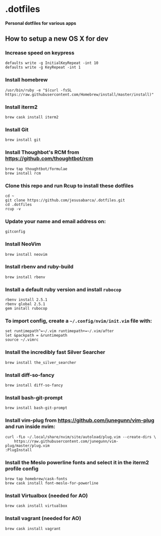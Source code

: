 # .dotfiles
#### Personal dotfiles for various apps

## How to setup a new OS X for dev

### Increase speed on keypress
```
defaults write -g InitialKeyRepeat -int 10
defaults write -g KeyRepeat -int 1
```

### Install homebrew
`/usr/bin/ruby -e "$(curl -fsSL https://raw.githubusercontent.com/Homebrew/install/master/install)"`

### Install iterm2
`brew cask install iterm2`

### Install Git
`brew install git`

### Install Thoughbot's RCM from https://github.com/thoughtbot/rcm
```
brew tap thoughtbot/formulae
brew install rcm
```

### Clone this repo and run Rcup to install these dotfiles
```
cd ~
git clone https://github.com/jesusabarca/.dotfiles.git
cd .dotfiles
rcup -v
```

### Update your name and email address on:
`gitconfig`

### Install NeoVim
`brew install neovim`

### Install rbenv and ruby-build
```
brew install rbenv
```

### Install a default ruby version and install `rubocop`
```
rbenv install 2.5.1
rbenv global 2.5.1
gem install rubocop
```

### To import config, create a `~/.config/nvim/init.vim` file with:
```
set runtimepath^=~/.vim runtimepath+=~/.vim/after
let &packpath = &runtimepath
source ~/.vimrc
```

### Install the incredibly fast Silver Searcher
`brew install the_silver_searcher`

### Install diff-so-fancy
`brew install diff-so-fancy`

### Install bash-git-prompt
`brew install bash-git-prompt`

### Install vim-plug from https://github.com/junegunn/vim-plug and run inside nvim:
```
curl -fLo ~/.local/share/nvim/site/autoload/plug.vim --create-dirs \
    https://raw.githubusercontent.com/junegunn/vim-plug/master/plug.vim
:PlugInstall
```

### Install the Meslo powerline fonts and select it in the iterm2 profile config
```
brew tap homebrew/cask-fonts
brew cask install font-meslo-for-powerline
```

### Install Virtualbox (needed for AO)
`brew cask install virtualbox`

### Install vagrant (needed for AO)
`brew cask install vagrant`
